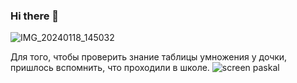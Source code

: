 ### Hi there 👋
![IMG_20240118_145032](https://github.com/andnpok/andnpok/assets/156174901/ca6a1af6-ec41-48dc-9744-44a7d81f74f9)

Для того, чтобы проверить знание таблицы умножения у дочки, пришлось вспомнить, что проходили в школе.
![screen paskal](https://github.com/andnpok/andnpok/assets/156174901/91bc9cdf-e8fa-4f82-bf6b-239c196c61b1)

<!--
**andnpok/andnpok** is a ✨ _special_ ✨ repository because its `README.md` (this file) appears on your GitHub profile.

Here are some ideas to get you started:

- 🔭 I’m currently working on ...
- 🌱 I’m currently learning ...
- 👯 I’m looking to collaborate on ...
- 🤔 I’m looking for help with ...
- 💬 Ask me about ...
- 📫 How to reach me: ...
- 😄 Pronouns: ...
- ⚡ Fun fact: ...
-->
